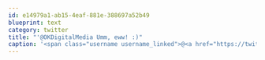 ```yaml
---
id: e14979a1-ab15-4eaf-881e-388697a52b49
blueprint: text
category: twitter
title: "'@OKDigitalMedia Umm, eww! :)"
caption: '<span class="username username_linked">@<a href="https://twitter.com/OKDigitalMedia" title="John Thiessen">OKDigitalMedia</a></span> Umm, eww! :)'
---
```

